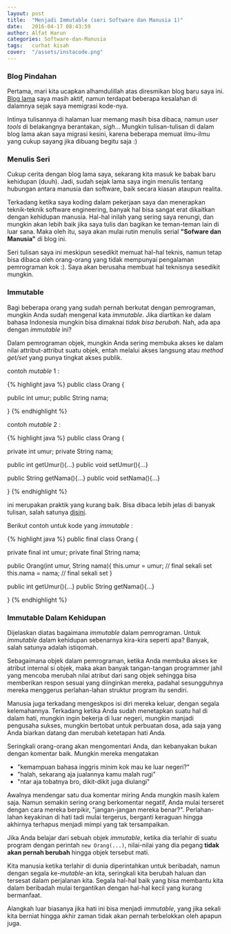 ```yaml
---
layout: post
title:  "Menjadi Immutable (seri Software dan Manusia 1)"
date:   2016-04-17 08:43:59
author: Alfat Harun
categories: Software-dan-Manusia
tags:	curhat kisah
cover:  "/assets/instacode.png"
---
```


### Blog Pindahan

Pertama, mari kita ucapkan alhamdulillah atas diresmikan blog baru saya ini. [Blog lama](https://blog.harunalfat.com) saya masih aktif, namun terdapat beberapa kesalahan di dalamnya sejak saya memigrasi kode-nya.

Intinya tulisannya di halaman luar memang masih bisa dibaca, namun *user tools* di belakangnya berantakan, *sigh*... Mungkin tulisan-tulisan di dalam blog lama akan saya migrasi kesini, karena beberapa memuat ilmu-ilmu yang cukup sayang jika dibuang begitu saja :)

### Menulis Seri

Cukup cerita dengan blog lama saya, sekarang kita masuk ke babak baru kehidupan (duuh). Jadi, sudah sejak lama saya ingin menulis tentang hubungan antara manusia dan software, baik secara kiasan ataupun realita.

Terkadang ketika saya koding dalam pekerjaan saya dan menerapkan teknik-teknik software engineering, banyak hal bisa sangat erat dikaitkan dengan kehidupan manusia. Hal-hal inilah yang sering saya renungi, dan mungkin akan lebih baik jika saya tulis dan bagikan ke teman-teman lain di luar sana. Maka oleh itu, saya akan mulai rutin menulis serial **"Sofware dan Manusia"** di blog ini.

Seri tulisan saya ini meskipun sesedikit memuat hal-hal teknis, namun tetap bisa dibaca oleh orang-orang yang tidak mempunyai pengalaman pemrograman kok :). Saya akan berusaha membuat hal teknisnya sesedikit mungkin.

### Immutable

Bagi beberapa orang yang sudah pernah berkutat dengan pemrograman, mungkin Anda sudah mengenal kata *immutable*. Jika diartikan ke dalam bahasa Indonesia mungkin bisa dimaknai *tidak bisa berubah*. Nah, ada apa dengan *immutable* ini?

Dalam pemrograman objek, mungkin Anda sering membuka akses ke dalam nilai attribut-attribut suatu objek, entah melalui akses langsung atau *method get/set* yang punya tingkat akses publik.

contoh *mutable* 1 :

{% highlight java %}
public class Orang {

  public int umur;
  public String nama;

}
{% endhighlight %}

contoh *mutable* 2 :

{% highlight java %}
public class Orang {

  private int umur;
  private String nama;

  public int getUmur(){...}
  public void setUmur(){...}

  public String getNama(){...}
  public void setNama(){...}

}
{% endhighlight %}

ini merupakan praktik yang kurang baik. Bisa dibaca lebih jelas di banyak tulisan, salah satunya [disini](http://www.yegor256.com/2014/06/09/objects-should-be-immutable.html).

Berikut contoh untuk kode yang *immutable* :

{% highlight java %}
public final class Orang {

  private final int umur;
  private final String nama;

  public Orang(int umur, String nama){
    this.umur = umur; // final sekali set
    this.nama = nama; // final sekali set
  }

  public int getUmur(){...}
  public String getNama(){...}

}
{% endhighlight %}

### Immutable Dalam Kehidupan

Dijelaskan diatas bagaimana *immutable* dalam pemrograman. Untuk *immutable* dalam kehidupan sebenarnya kira-kira seperti apa? Banyak, salah satunya adalah istiqomah.

Sebagaimana objek dalam pemrograman, ketika Anda membuka akses ke atribut internal si objek, maka akan banyak tangan-tangan programmer jahil yang mencoba merubah nilai atribut dari sang objek sehingga bisa memberikan respon sesuai yang diinginkan mereka, padahal sesungguhnya mereka menggerus perlahan-lahan struktur program itu sendiri.

Manusia juga terkadang mengeskpos isi diri mereka keluar, dengan segala kelemahannya. Terkadang ketika Anda sudah menetapkan suatu hal di dalam hati, mungkin ingin bekerja di luar negeri, mungkin manjadi pengusaha sukses, mungkin bertobat untuk perbuatan dosa, ada saja yang Anda biarkan datang dan merubah ketetapan hati Anda.

Seringkali orang-orang akan mengomentari Anda, dan kebanyakan bukan dengan komentar baik. Mungkin mereka mengatakan

- "kemampuan bahasa inggris minim kok mau ke luar negeri?"
- "halah, sekarang aja jualannya kamu malah rugi"
- "ntar aja tobatnya bro, dikit-dikit juga diulangi"

Awalnya mendengar satu dua komentar miring Anda mungkin masih kalem saja. Namun semakin sering orang berkomentar negatif, Anda mulai terseret dengan cara mereka berpikir, "jangan-jangan mereka benar?". Perlahan-lahan keyakinan di hati tadi mulai tergerus, berganti keraguan hingga akhirnya terhapus menjadi mimpi yang tak tersampaikan.

Jika Anda belajar dari sebuah objek *immutable*, ketika dia terlahir di suatu program dengan perintah `new Orang(...)`, nilai-nilai yang dia pegang **tidak akan pernah berubah** hingga objek tersebut mati.

Kita manusia ketika terlahir di dunia diperintahkan untuk beribadah, namun dengan segala ke-*mutable*-an kita, seringkali kita berubah haluan dan tersesat dalam perjalanan kita. Segala hal-hal baik yang bisa membantu kita dalam beribadah mulai tergantikan dengan hal-hal kecil yang kurang bermanfaat.

Alangkah luar biasanya jika hati ini bisa menjadi *immutable*, yang jika sekali kita berniat hingga akhir zaman tidak akan pernah terbelokkan oleh apapun juga.
